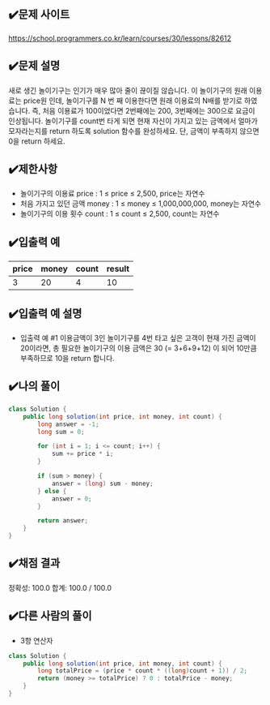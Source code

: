 ## ✔️문제 사이트

https://school.programmers.co.kr/learn/courses/30/lessons/82612

## ✔️문제 설명

새로 생긴 놀이기구는 인기가 매우 많아 줄이 끊이질 않습니다. 이 놀이기구의 원래 이용료는 price원 인데, 놀이기구를 N 번 째 이용한다면 원래 이용료의 N배를 받기로 하였습니다. 즉, 처음 이용료가 100이었다면 2번째에는 200, 3번째에는 300으로 요금이 인상됩니다.
놀이기구를 count번 타게 되면 현재 자신이 가지고 있는 금액에서 얼마가 모자라는지를 return 하도록 solution 함수를 완성하세요.
단, 금액이 부족하지 않으면 0을 return 하세요.

## ✔️제한사항

- 놀이기구의 이용료 price : 1 ≤ price ≤ 2,500, price는 자연수
- 처음 가지고 있던 금액 money : 1 ≤ money ≤ 1,000,000,000, money는 자연수
- 놀이기구의 이용 횟수 count : 1 ≤ count ≤ 2,500, count는 자연수

## ✔️입출력 예

| price | money | count | result |
| ----- | ----- | ----- | ------ |
| 3     | 20    | 4     | 10     |

## ✔️입출력 예 설명

- 입출력 예 #1
  이용금액이 3인 놀이기구를 4번 타고 싶은 고객이 현재 가진 금액이 20이라면, 총 필요한 놀이기구의 이용 금액은 30 (= 3+6+9+12) 이 되어 10만큼 부족하므로 10을 return 합니다.

## ✔️나의 풀이

```java
class Solution {
	public long solution(int price, int money, int count) {
		long answer = -1;
		long sum = 0;

		for (int i = 1; i <= count; i++) {
			sum += price * i;
		}

		if (sum > money) {
			answer = (long) sum - money;
		} else {
			answer = 0;
		}

		return answer;
	}
}
```

## ✔️채점 결과

정확성: 100.0
합계: 100.0 / 100.0

## ✔️다른 사람의 풀이

- 3항 연산자

```java
class Solution {
    public long solution(int price, int money, int count) {
        long totalPrice = (price * count * ((long)count + 1)) / 2;
        return (money >= totalPrice) ? 0 : totalPrice - money;
    }
}
```

